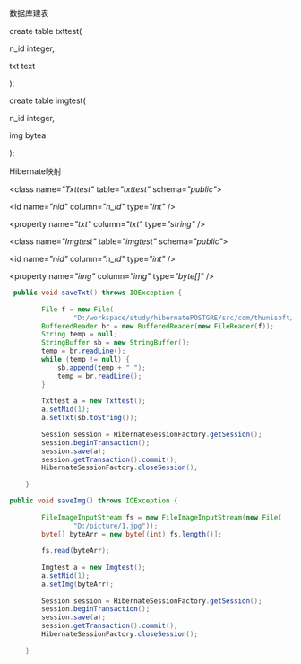 数据库建表

create table txttest(

n_id  integer,

txt  text

);

 

create table imgtest(

n_id  integer,

img  bytea

);

 

Hibernate映射

<class name=*"Txttest"* table=*"txttest"* schema=*"public"*>

<id name=*"nid"* column=*"n_id"* type=*"int"* />

<property name=*"txt"* column=*"txt"* type=*"string"* />

</class>

 

 

<class name=*"Imgtest"* table=*"imgtest"* schema=*"public"*>

<id name=*"nid"* column=*"n_id"* type=*"int"* />

<property name=*"img"* column=*"img"* type=*"byte[]"* />

</class>

 



```java
 public void saveTxt() throws IOException {
 
        File f = new File(
                "D:/workspace/study/hibernatePOSTGRE/src/com/thunisoft/HibernateSessionFactory.java");
        BufferedReader br = new BufferedReader(new FileReader(f));
        String temp = null;
        StringBuffer sb = new StringBuffer();
        temp = br.readLine();
        while (temp != null) {
            sb.append(temp + " ");
            temp = br.readLine();
        }
 
        Txttest a = new Txttest();
        a.setNid(1);
        a.setTxt(sb.toString());
 
        Session session = HibernateSessionFactory.getSession();
        session.beginTransaction();
        session.save(a);
        session.getTransaction().commit();
        HibernateSessionFactory.closeSession();
 
    }

public void saveImg() throws IOException {
 
        FileImageInputStream fs = new FileImageInputStream(new File(
                "D:/picture/1.jpg"));
        byte[] byteArr = new byte[(int) fs.length()];
 
        fs.read(byteArr);
 
        Imgtest a = new Imgtest();
        a.setNid(1);
        a.setImg(byteArr);
 
        Session session = HibernateSessionFactory.getSession();
        session.beginTransaction();
        session.save(a);
        session.getTransaction().commit();
        HibernateSessionFactory.closeSession();
 
    }

```

